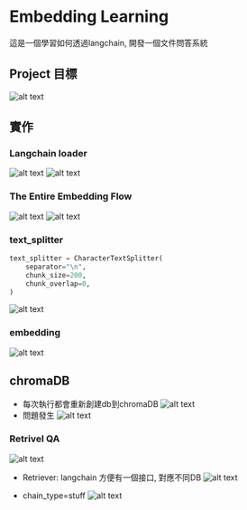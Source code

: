 # Embedding Learning

這是一個學習如何透過langchain, 開發一個文件問答系統

## Project 目標

![alt text](./images/image-1.png)

## 實作

### Langchain loader

![alt text](./images/image-2.png)
![alt text](./images/image-3.png)

### The Entire Embedding Flow

![alt text](./images/image-4.png)
![alt text](./images/image-5.png)

### text_splitter

```python
text_splitter = CharacterTextSplitter(
    separator="\n",
    chunk_size=200,
    chunk_overlap=0,
)
```

![alt text](./images/image-6.png)

### embedding

![alt text](./images/image-7.png)

## chromaDB

- 每次執行都會重新創建db到chromaDB
![alt text](./images/image-8.png)
- 問題發生
![alt text](./images/image-9.png)

### Retrivel QA

![alt text](./images/image-10.png)

- Retriever: langchain 方便有一個接口, 對應不同DB
![alt text](./images/image-11.png)

- chain_type=stuff
![alt text](./images/image-12.png)

